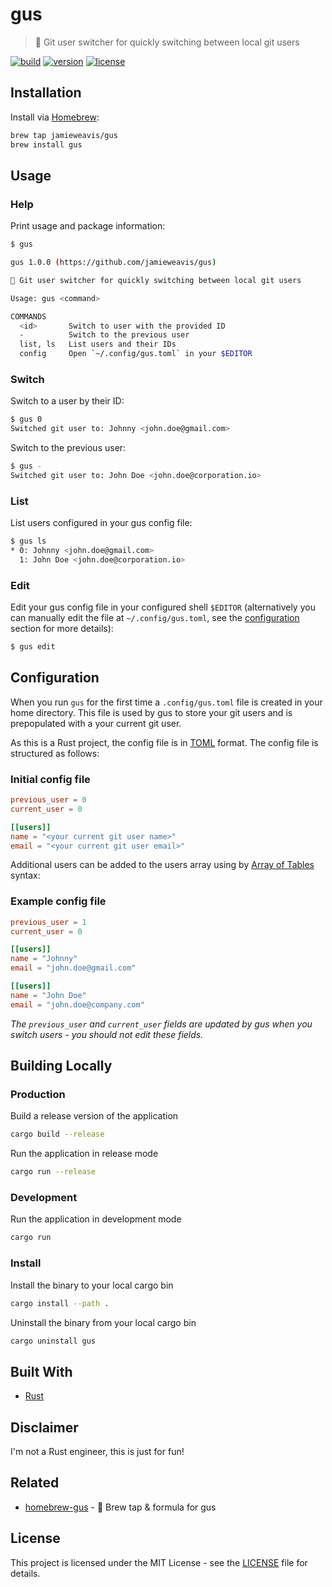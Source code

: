 # gus

> 🐻 Git user switcher for quickly switching between local git users

[![build](https://github.com/jamieweavis/gus/actions/workflows/build.yml/badge.svg?branch=main)](https://github.com/jamieweavis/gus/actions)
[![version](https://img.shields.io/github/v/release/jamieweavis/gus)](https://github.com/jamieweavis/gus/releases)
[![license](https://img.shields.io/badge/license-MIT-blue.svg)](https://github.com/jamieweavis/gus/blob/main/LICENSE)

## Installation

Install via [Homebrew](https://brew.sh):

```sh
brew tap jamieweavis/gus
brew install gus
```

## Usage

### Help

Print usage and package information:

```sh
$ gus

gus 1.0.0 (https://github.com/jamieweavis/gus)

🐻 Git user switcher for quickly switching between local git users

Usage: gus <command>

COMMANDS
  <id>       Switch to user with the provided ID
  -          Switch to the previous user
  list, ls   List users and their IDs
  config     Open `~/.config/gus.toml` in your $EDITOR
```

### Switch

Switch to a user by their ID:

```sh
$ gus 0
Switched git user to: Johnny <john.doe@gmail.com>
```

Switch to the previous user:

```sh
$ gus -
Switched git user to: John Doe <john.doe@corporation.io>
```

### List

List users configured in your gus config file:

```sh
$ gus ls
* 0: Johnny <john.doe@gmail.com>
  1: John Doe <john.doe@corporation.io>
```

### Edit

Edit your gus config file in your configured shell `$EDITOR` (alternatively you can manually edit the file at `~/.config/gus.toml`, see the [configuration](#configuration) section for more details):

```sh
$ gus edit
```

## Configuration

When you run `gus` for the first time a `.config/gus.toml` file is created in your home directory. This file is used by gus to store your git users and is prepopulated with a your current git user.

As this is a Rust project, the config file is in [TOML](https://toml.io/en/) format. The config file is structured as follows:

### Initial config file

```toml
previous_user = 0
current_user = 0

[[users]]
name = "<your current git user name>"
email = "<your current git user email>"
```

Additional users can be added to the users array using by [Array of Tables](https://toml.io/en/v1.0.0#array-of-tables) syntax:

### Example config file

```toml
previous_user = 1
current_user = 0

[[users]]
name = "Johnny"
email = "john.doe@gmail.com"

[[users]]
name = "John Doe"
email = "john.doe@company.com"
```

_The `previous_user` and `current_user` fields are updated by gus when you switch users - you should not edit these fields._

## Building Locally

### Production

Build a release version of the application

```sh
cargo build --release
```

Run the application in release mode

```sh
cargo run --release
```

### Development

Run the application in development mode

```sh
cargo run
```

### Install

Install the binary to your local cargo bin

```sh
cargo install --path .
```

Uninstall the binary from your local cargo bin

```sh
cargo uninstall gus
```

## Built With

- [Rust](https://github.com/rust-lang/rust)

## Disclaimer

I'm not a Rust engineer, this is just for fun!

## Related

- [homebrew-gus](https://github.com/jamieweavis/homebrew-gus) - 🍺 Brew tap & formula for gus

## License

This project is licensed under the MIT License - see the [LICENSE](LICENSE) file for details.
